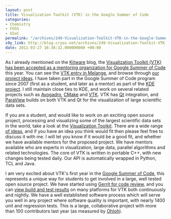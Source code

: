 ```yaml
---
layout: post
title: Visualization Toolkit (VTK) in the Google Summer of Code
categories:
- Chemistry
- FOSS
- GSoC
permalink: "/archives/249-Visualization-Toolkit-VTK-in-the-Google-Summer-of-Code.html"
s9y_link: http://blog.cryos.net/archives/249-Visualization-Toolkit-VTK-in-the-Google-Summer-of-Code.html
date: 2011-03-27 16:38:32.000000000 +00:00
---
```

<span><p>As I already mentioned on the <a href="http://www.kitware.com/">Kitware</a> blog, the <a href="http://www.kitware.com/blog/home/post/104">Visualization Toolkit (VTK) has been accepted as a mentoring organization for Google Summer of Code</a> this year. You can see the <a href="http://www.google-melange.com/gsoc/org/google/gsoc2011/vtk">VTK entry in Melange</a>, and browse through <a href="http://www.vtk.org/Wiki/VTK/GSoC">our project ideas</a>. I have taken part in the Google Summer of Code program since 2007 (first as a student, and later as a mentor) as part of the <a href="http://www.kde.org/">KDE project</a>. I still maintain close ties to KDE, and work on several related projects such as <a href="http://avogadro.openmolecules.net/">Avogadro</a>, <a href="http://www.cmake.org/">CMake</a> and <a href="http://www.vtk.org/">VTK</a>. VTK has <a href="http://qt.nokia.com/">Qt</a> integration, and <a href="http://www.paraview.org/">ParaView</a> builds on both VTK and Qt for the visualization of large scientific data sets.</p>

<p>If you are a student, and would like to work on an exciting open source project, processing and visualizing some of the largest scientific data sets in the world, take a look at the <a href="http://www.google-melange.com/gsoc/org/google/gsoc2011/vtk">Visualization Toolkit</a>. There are a wide range <a href="http://www.vtk.org/Wiki/VTK/GSoC">of ideas</a>, and if you have an idea you think would fit then please feel free to discuss it with me. I will let you know if it would be a good fit, and whether we have available mentors for the proposed project. We have mentors available who are experts in visualization, large data, parallel algorithms and related technologies. The core of VTK is written in portable C++, with new changes being tested daily. Our API is automatically wrapped in Python, TCL and Java.</p>

<p>I am very excited about VTK's first year in the <a href="http://www.google-melange.com/gsoc/homepage/google/gsoc2011">Google Summer of Code</a>, this represents a unique way for students to get involved in a large, well tested open source project. We have started using <a href="http://review.source.kitware.com/">Gerrit for code review</a>, and you can <a href="http://www.cdash.org/CDash/index.php?project=VTK">view build and test results</a> on many platforms for VTK both continuously and nightly. We have a well established software process which will serve you well in any project where software quality is important, with nearly 1400 unit and regression tests. This is a large, collaborative project with more than 100 contributors last year (as measured by <a href="https://www.ohloh.net/p/vtk/factoids/4545954">Ohloh</a>).</p></span>
